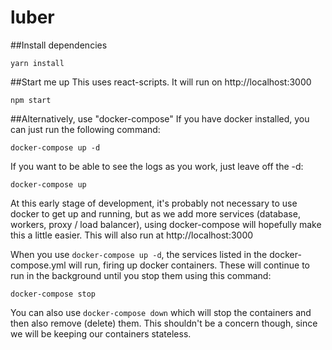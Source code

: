 # luber

##Install dependencies
```
yarn install
```

##Start me up
This uses react-scripts. It will run on http://localhost:3000
```
npm start
```


##Alternatively, use "docker-compose"
If you have docker installed, you can just run the following command:
```
docker-compose up -d
```

If you want to be able to see the logs as you work, just leave off the -d:

```
docker-compose up
```

At this early stage of development, it's probably not necessary to use docker to get up and running, but as we add more services (database, workers, proxy / load balancer), using docker-compose will hopefully make this a little easier. This will also run at http://localhost:3000

When you use `docker-compose up -d`, the services listed in the docker-compose.yml will run, firing up docker containers. These will continue to run in the background until you stop them using this command:

```
docker-compose stop
```

You can also use `docker-compose down` which will stop the containers and then also remove (delete) them. This shouldn't be a concern though, since we will be keeping our containers stateless.
